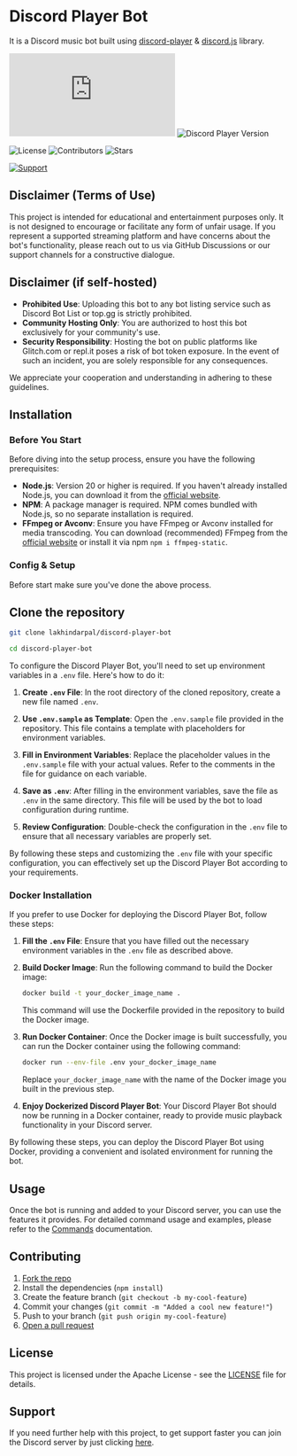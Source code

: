 # Discord Player Bot

It is a Discord music bot built using [discord-player](https://npm.im/discord-player) & [discord.js](https://npm.im/discord.js) library.

![Discord.js Version](https://img.shields.io/github/package-json/dependency-version/LakhindarPal/discord-player-bot/discord.js)
![Discord Player Version](https://img.shields.io/github/package-json/dependency-version/LakhindarPal/discord-player-bot/discord-player)

![License](https://img.shields.io/github/license/LakhindarPal/discord-player-bot)
![Contributors](https://img.shields.io/github/contributors/lakhindarpal/discord-player-bot)
![Stars](https://img.shields.io/github/stars/LakhindarPal/discord-player-bot)

[![Support](https://img.shields.io/badge/Discord-Support-blue)](https://discord.gg/8yaJBZBQTA)

## Disclaimer (Terms of Use)

This project is intended for educational and entertainment purposes only. It is not designed to encourage or facilitate any form of unfair usage. If you represent a supported streaming platform and have concerns about the bot's functionality, please reach out to us via GitHub Discussions or our support channels for a constructive dialogue.

## Disclaimer (if self-hosted)

- **Prohibited Use**: Uploading this bot to any bot listing service such as Discord Bot List or top.gg is strictly prohibited.
- **Community Hosting Only**: You are authorized to host this bot exclusively for your community's use.
- **Security Responsibility**: Hosting the bot on public platforms like Glitch.com or repl.it poses a risk of bot token exposure. In the event of such an incident, you are solely responsible for any consequences.

We appreciate your cooperation and understanding in adhering to these guidelines.

## Installation

### Before You Start

Before diving into the setup process, ensure you have the following prerequisites:

- **Node.js**: Version 20 or higher is required. If you haven't already installed Node.js, you can download it from the [official website](https://nodejs.org/en/download/).
- **NPM**: A package manager is required. NPM comes bundled with Node.js, so no separate installation is required.
- **FFmpeg or Avconv**: Ensure you have FFmpeg or Avconv installed for media transcoding. You can download (recommended) FFmpeg from the [official website](https://ffmpeg.org/download.html) or install it via npm `npm i ffmpeg-static`.

### Config & Setup

Before start make sure you've done the above process.

## Clone the repository

```bash
git clone lakhindarpal/discord-player-bot
```

```bash
cd discord-player-bot
```

To configure the Discord Player Bot, you'll need to set up environment variables in a `.env` file. Here's how to do it:

1. **Create `.env` File**: In the root directory of the cloned repository, create a new file named `.env`.

2. **Use `.env.sample` as Template**: Open the `.env.sample` file provided in the repository. This file contains a template with placeholders for environment variables.

3. **Fill in Environment Variables**: Replace the placeholder values in the `.env.sample` file with your actual values. Refer to the comments in the file for guidance on each variable.

4. **Save as `.env`**: After filling in the environment variables, save the file as `.env` in the same directory. This file will be used by the bot to load configuration during runtime.

5. **Review Configuration**: Double-check the configuration in the `.env` file to ensure that all necessary variables are properly set.

By following these steps and customizing the `.env` file with your specific configuration, you can effectively set up the Discord Player Bot according to your requirements.

### Docker Installation

If you prefer to use Docker for deploying the Discord Player Bot, follow these steps:

1. **Fill the `.env` File**: Ensure that you have filled out the necessary environment variables in the `.env` file as described above.

2. **Build Docker Image**: Run the following command to build the Docker image:

   ```bash
   docker build -t your_docker_image_name .
   ```

   This command will use the Dockerfile provided in the repository to build the Docker image.

3. **Run Docker Container**: Once the Docker image is built successfully, you can run the Docker container using the following command:

   ```bash
   docker run --env-file .env your_docker_image_name
   ```

   Replace `your_docker_image_name` with the name of the Docker image you built in the previous step.

4. **Enjoy Dockerized Discord Player Bot**: Your Discord Player Bot should now be running in a Docker container, ready to provide music playback functionality in your Discord server.

By following these steps, you can deploy the Discord Player Bot using Docker, providing a convenient and isolated environment for running the bot.

## Usage

Once the bot is running and added to your Discord server, you can use the features it provides.
For detailed command usage and examples, please refer to the [Commands](./COMMANDS.md) documentation.

## Contributing

1. [Fork the repo](https://github.com/LakhindarPal/discord-player-bot/fork)
2. Install the dependencies (`npm install`)
3. Create the feature branch (`git checkout -b my-cool-feature`)
4. Commit your changes (`git commit -m "Added a cool new feature!"`)
5. Push to your branch (`git push origin my-cool-feature`)
6. [Open a pull request](https://github.com/LakhindarPal/discord-player-bot/pulls)

## License

This project is licensed under the Apache License - see the [LICENSE](LICENSE) file for details.

## Support

If you need further help with this project, to get support faster you can join the Discord server by just clicking [here](https://discord.gg/8yaJBZBQTA).
